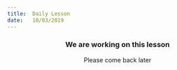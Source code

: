 ```yaml
---
title:  Daily Lesson
date:   10/03/2019
---
```


### <center>We are working on this lesson</center>
<center>Please come back later</center>